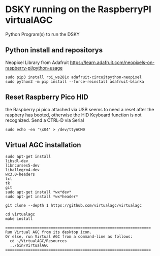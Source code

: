 # DSKY running on the RaspberryPI virtualAGC
Python Program(s) to run the DSKY

## Python install and repositorys

Neopixel Library from Adafruit
https://learn.adafruit.com/neopixels-on-raspberry-pi/python-usage

```
sudo pip3 install rpi_ws281x adafruit-circuitpython-neopixel
sudo python3 -m pip install --force-reinstall adafruit-blinka
```
## Reset Raspberry Pico HID
the Raspberry pi pico attached via USB seems to need a reset after the raspbery has booted, otherwise the HID Keyboard function is not recognized. Send a CTRL-D via Serial

```
sudo echo -en '\x04' > /dev/ttyACM0
```

## Virtual AGC installation

```
sudo apt-get install 
libsdl-dev
libncurses5-dev
liballegro4-dev
wx3.0-headers
tcl
tk
git
sudo apt-get install *wx*dev*
sudo apt-get install *wx*header*

git clone --depth 1 https://github.com/virtualagc/virtualagc

cd virtualagc
make install

================================================================
Run Virtual AGC from its desktop icon.
Or else, run Virtual AGC from a command-line as follows:
  cd ~/VirtualAGC/Resources
  ../bin/VirtualAGC
================================================================
```
